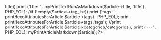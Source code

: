 <?php

// troubleshooting
// error_reporting(E_ALL);
// ini_set('display_errors', '1');

require('markdown_processor.php');

// front-matter
print ('---' . PHP_EOL);

if (!empty($article->title)) print ('title: ' . myPrintTextRunAsMarkdown($article->title, 'title') . PHP_EOL);
//if (!empty($article->tag_list)) print ('tags: ' . printHexoAttributesForArticle($article->tags) . PHP_EOL);
print printHexoAttributesForArticle($article->tags,'tags');
//print printHexoAttributesForArticle($article->categories,'categories');

print ('---' . PHP_EOL);

myPrintArticleMarkdown($article);

?>